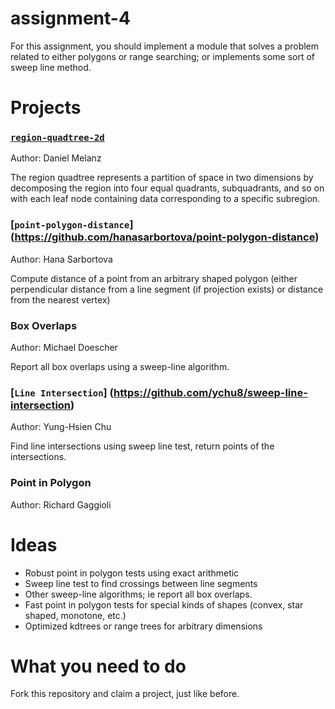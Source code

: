 assignment-4
============
For this assignment, you should implement a module that solves a problem related to either polygons or range searching; or implements some sort of sweep line method.

# Projects

### [`region-quadtree-2d`](https://github.com/melanz/region-quadtree-2d)

Author: Daniel Melanz

The region quadtree represents a partition of space in two dimensions by decomposing the region into four equal quadrants, subquadrants, and so on with each leaf node containing data corresponding to a specific subregion.

### [`point-polygon-distance`] (https://github.com/hanasarbortova/point-polygon-distance)

Author: Hana Sarbortova

Compute distance of a point from an arbitrary shaped polygon (either perpendicular
distance from a line segment (if projection exists) or distance from the nearest vertex)

### Box Overlaps

Author: Michael Doescher

Report all box overlaps using a sweep-line algorithm.

### [`Line Intersection`] (https://github.com/ychu8/sweep-line-intersection)

Author: Yung-Hsien Chu

Find line intersections using sweep line test, return points of the intersections.

### Point in Polygon

Author: Richard Gaggioli



# Ideas

* Robust point in polygon tests using exact arithmetic
* Sweep line test to find crossings between line segments
* Other sweep-line algorithms; ie report all box overlaps.
* Fast point in polygon tests for special kinds of shapes (convex, star shaped, monotone, etc.)
* Optimized kdtrees or range trees for arbitrary dimensions

# What you need to do

Fork this repository and claim a project, just like before.

